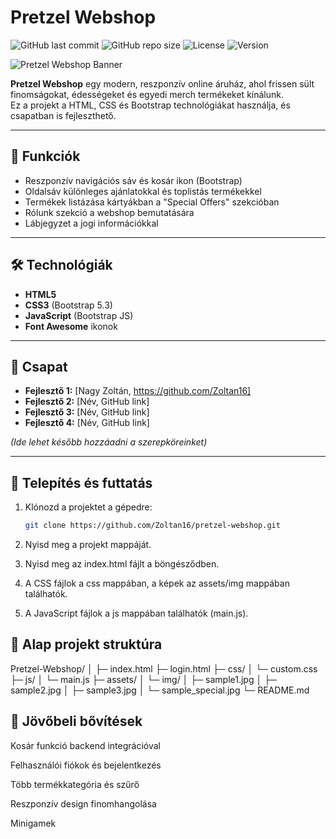 # Pretzel Webshop

![GitHub last commit](https://img.shields.io/github/last-commit/Zoltan16/pretzel-webshop?style=for-the-badge)
![GitHub repo size](https://img.shields.io/github/repo-size/Zoltan16/pretzel-webshop?style=for-the-badge)
![License](https://img.shields.io/badge/License-MIT-blue.svg?style=for-the-badge)
![Version](https://img.shields.io/badge/Version-1.0.0-green.svg?style=for-the-badge)

![Pretzel Webshop Banner](assets/img/kepneve.jpg)

**Pretzel Webshop** egy modern, reszponzív online áruház, ahol frissen sült finomságokat, édességeket és egyedi merch termékeket kínálunk.  
Ez a projekt a HTML, CSS és Bootstrap technológiákat használja, és csapatban is fejleszthető.

---

## 🌟 Funkciók
- Reszponzív navigációs sáv és kosár ikon (Bootstrap)
- Oldalsáv különleges ajánlatokkal és toplistás termékekkel
- Termékek listázása kártyákban a "Special Offers" szekcióban
- Rólunk szekció a webshop bemutatására
- Lábjegyzet a jogi információkkal

---

## 🛠️ Technológiák
- **HTML5**
- **CSS3** (Bootstrap 5.3)
- **JavaScript** (Bootstrap JS)
- **Font Awesome** ikonok

---

## 👥 Csapat
- **Fejlesztő 1:** [Nagy Zoltán, https://github.com/Zoltan16]
- **Fejlesztő 2:** [Név, GitHub link]
- **Fejlesztő 3:** [Név, GitHub link]
- **Fejlesztő 4:** [Név, GitHub link]

*(Ide lehet később hozzáadni a szerepköreinket)*

---

## 🚀 Telepítés és futtatás
1. Klónozd a projektet a gépedre:
   ```bash
   git clone https://github.com/Zoltan16/pretzel-webshop.git
2. Nyisd meg a projekt mappáját.

3. Nyisd meg az index.html fájlt a böngésződben.

4. A CSS fájlok a css mappában, a képek az assets/img mappában találhatók.

5. A JavaScript fájlok a js mappában találhatók (main.js).


## 📂 Alap projekt struktúra
Pretzel-Webshop/
│
├─ index.html
├─ login.html
├─ css/
│   └─ custom.css
├─ js/
│   └─ main.js
├─ assets/
│   └─ img/
│       ├─ sample1.jpg
│       ├─ sample2.jpg
│       ├─ sample3.jpg
│       └─ sample_special.jpg
└─ README.md


## 📌 Jövőbeli bővítések

Kosár funkció backend integrációval

Felhasználói fiókok és bejelentkezés

Több termékkategória és szűrő

Reszponzív design finomhangolása

Minigamek


